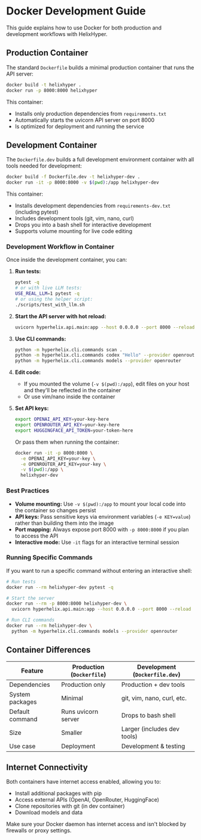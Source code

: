 # Docker Development Guide

This guide explains how to use Docker for both production and development workflows with HelixHyper.

## Production Container

The standard `Dockerfile` builds a minimal production container that runs the API server:

```bash
docker build -t helixhyper .
docker run -p 8000:8000 helixhyper
```

This container:
- Installs only production dependencies from `requirements.txt`
- Automatically starts the uvicorn API server on port 8000
- Is optimized for deployment and running the service

## Development Container

The `Dockerfile.dev` builds a full development environment container with all tools needed for development:

```bash
docker build -f Dockerfile.dev -t helixhyper-dev .
docker run -it -p 8000:8000 -v $(pwd):/app helixhyper-dev
```

This container:
- Installs development dependencies from `requirements-dev.txt` (including pytest)
- Includes development tools (git, vim, nano, curl)
- Drops you into a bash shell for interactive development
- Supports volume mounting for live code editing

### Development Workflow in Container

Once inside the development container, you can:

1. **Run tests:**
   ```bash
   pytest -q
   # or with live LLM tests:
   USE_REAL_LLM=1 pytest -q
   # or using the helper script:
   ./scripts/test_with_llm.sh
   ```

2. **Start the API server with hot reload:**
   ```bash
   uvicorn hyperhelix.api.main:app --host 0.0.0.0 --port 8000 --reload
   ```

3. **Use CLI commands:**
   ```bash
   python -m hyperhelix.cli.commands scan .
   python -m hyperhelix.cli.commands codex "Hello" --provider openrouter
   python -m hyperhelix.cli.commands models --provider openrouter
   ```

4. **Edit code:**
   - If you mounted the volume (`-v $(pwd):/app`), edit files on your host and they'll be reflected in the container
   - Or use vim/nano inside the container

5. **Set API keys:**
   ```bash
   export OPENAI_API_KEY=your-key-here
   export OPENROUTER_API_KEY=your-key-here
   export HUGGINGFACE_API_TOKEN=your-token-here
   ```
   
   Or pass them when running the container:
   ```bash
   docker run -it -p 8000:8000 \
     -e OPENAI_API_KEY=your-key \
     -e OPENROUTER_API_KEY=your-key \
     -v $(pwd):/app \
     helixhyper-dev
   ```

### Best Practices

- **Volume mounting:** Use `-v $(pwd):/app` to mount your local code into the container so changes persist
- **API keys:** Pass sensitive keys via environment variables (`-e KEY=value`) rather than building them into the image
- **Port mapping:** Always expose port 8000 with `-p 8000:8000` if you plan to access the API
- **Interactive mode:** Use `-it` flags for an interactive terminal session

### Running Specific Commands

If you want to run a specific command without entering an interactive shell:

```bash
# Run tests
docker run --rm helixhyper-dev pytest -q

# Start the server
docker run --rm -p 8000:8000 helixhyper-dev \
  uvicorn hyperhelix.api.main:app --host 0.0.0.0 --port 8000 --reload

# Run CLI commands
docker run --rm helixhyper-dev \
  python -m hyperhelix.cli.commands models --provider openrouter
```

## Container Differences

| Feature | Production (`Dockerfile`) | Development (`Dockerfile.dev`) |
|---------|---------------------------|--------------------------------|
| Dependencies | Production only | Production + dev tools |
| System packages | Minimal | git, vim, nano, curl, etc. |
| Default command | Runs uvicorn server | Drops to bash shell |
| Size | Smaller | Larger (includes dev tools) |
| Use case | Deployment | Development & testing |

## Internet Connectivity

Both containers have internet access enabled, allowing you to:
- Install additional packages with pip
- Access external APIs (OpenAI, OpenRouter, HuggingFace)
- Clone repositories with git (in dev container)
- Download models and data

Make sure your Docker daemon has internet access and isn't blocked by firewalls or proxy settings.
